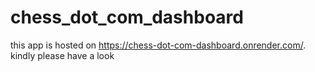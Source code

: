 # chess_dot_com_dashboard
this app is hosted on https://chess-dot-com-dashboard.onrender.com/.
kindly please have a look
